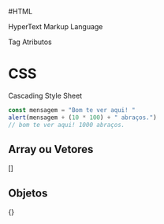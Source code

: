 #HTML

HyperText Markup Language

Tag
Atributos

# CSS
Cascading Style Sheet

```js
const mensagem = "Bom te ver aqui! "
alert(mensagem + (10 * 100) + " abraços.")
// bom te ver aqui! 1000 abraços.
```
## Array ou Vetores
[]
## Objetos
{}
